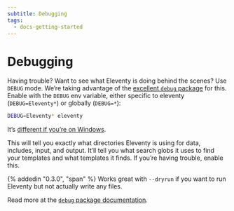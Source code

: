 ```yaml
---
subtitle: Debugging
tags:
  - docs-getting-started
---
```

# Debugging

Having trouble? Want to see what Eleventy is doing behind the scenes? Use `DEBUG` mode. We’re taking advantage of the [excellent `debug` package](https://www.npmjs.com/package/debug) for this. Enable with the `DEBUG` env variable, either specific to eleventy (`DEBUG=Eleventy*`) or globally (`DEBUG=*`):

```bash
DEBUG=Eleventy* eleventy
```

It’s [different if you’re on Windows](https://www.npmjs.com/package/debug#windows-note).

This will tell you exactly what directories Eleventy is using for data, includes, input, and output. It’ll tell you what search globs it uses to find your templates and what templates it finds. If you’re having trouble, enable this.

{% addedin "0.3.0", "span" %} Works great with `--dryrun` if you want to run Eleventy but not actually write any files.

Read more at the [`debug` package documentation](https://www.npmjs.com/package/debug).